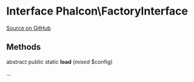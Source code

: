 # Interface **Phalcon\\FactoryInterface**

<a href="https://github.com/phalcon/cphalcon/blob/master/phalcon/factoryinterface.zep" class="btn btn-default btn-sm">Source on GitHub</a>

## Methods

abstract public static **load** (*mixed* $config)

...